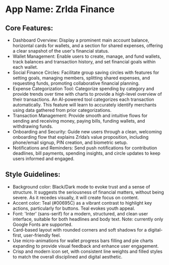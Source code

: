 # **App Name**: Zrlda Finance

## Core Features:

- Dashboard Overview: Display a prominent main account balance, horizontal cards for wallets, and a section for shared expenses, offering a clear snapshot of the user's financial status.
- Wallet Management: Enable users to create, manage, and fund wallets, track balances and transaction history, and set financial goals within each wallet.
- Social Finance Circles: Facilitate group saving circles with features for setting goals, managing members, splitting shared expenses, and requesting funds, promoting collaborative financial planning.
- Expense Categorization Tool: Categorize spending by category and provide trends over time with charts to provide a high-level overview of their transactions. An AI-powered tool categorizes each transaction automatically. This feature will learn to accurately identify merchants using data gathered from prior categorizations.
- Transaction Management: Provide smooth and intuitive flows for sending and receiving money, paying bills, funding wallets, and withdrawing funds.
- Onboarding and Security: Guide new users through a clean, welcoming onboarding flow that explains Zrlda’s value proposition, including phone/email signup, PIN creation, and biometric setup.
- Notifications and Reminders: Send push notifications for contribution deadlines, bill payments, spending insights, and circle updates to keep users informed and engaged.

## Style Guidelines:

- Background color: Black/Dark mode to evoke trust and a sense of structure. It suggests the seriousness of financial matters, without being severe. As it recedes visually, it will create focus on content.
- Accent color: Teal (#00695C) as a vibrant contrast to highlight key actions, particularly for buttons. Teal evokes youth appeal.
- Font: 'Inter' (sans-serif) for a modern, structured, and clean user interface, suitable for both headlines and body text. Note: currently only Google Fonts are supported.
- Card-based layout with rounded corners and soft shadows for a digital-first, user-friendly feel.
- Use micro-animations for wallet progress bars filling and pie charts expanding to provide visual feedback and enhance user engagement.
- Crisp and modern icon set, with consistent line weights and filled styles to match the overall disciplined and digital aesthetic.